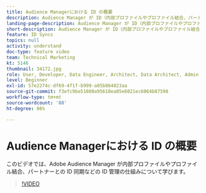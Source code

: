 ```yaml
---
title: Audience Managerにおける ID の概要
description: Audience Manager が ID（内部プロファイルやプロファイル結合、パートナーとの ID 同期など）を管理する仕組みについて学びます。
landing-page-description: Audience Manager が ID（内部プロファイルやプロファイル結合、パートナーとの ID 同期など）を管理する仕組みについて学びます。
short-description: Audience Manager が ID（内部プロファイルやプロファイル結合、パートナーとの ID 同期など）を管理する仕組みについて学びます。
feature: ID Syncs
topics: null
activity: understand
doc-type: feature video
team: Technical Marketing
kt: 5146
thumbnail: 34172.jpg
role: User, Developer, Data Engineer, Architect, Data Architect, Admin, Leader
level: Beginner
exl-id: 57e2274c-df69-4f1f-b999-a05b864023aa
source-git-commit: f3efc9be51080a95618ea05e6021ec6064b87598
workflow-type: tm+mt
source-wordcount: '88'
ht-degree: 86%

---
```


# Audience Managerにおける ID の概要

このビデオでは、Adobe Audience Manager が内部プロファイルやプロファイル結合、パートナーとの ID 同期などの ID 管理の仕組みについて学びます。

>[!VIDEO](https://video.tv.adobe.com/v/38398/?quality=12&captions=jpn)

